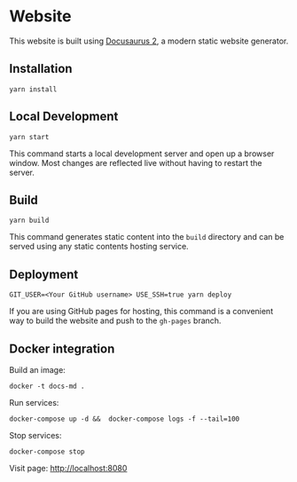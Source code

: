 # Website

This website is built using [Docusaurus 2](https://v2.docusaurus.io/), a modern static website generator.

## Installation

```console
yarn install
```

## Local Development

```console
yarn start
```

This command starts a local development server and open up a browser window. Most changes are reflected live without having to restart the server.

## Build

```console
yarn build
```

This command generates static content into the `build` directory and can be served using any static contents hosting service.

## Deployment

```console
GIT_USER=<Your GitHub username> USE_SSH=true yarn deploy
```

If you are using GitHub pages for hosting, this command is a convenient way to build the website and push to the `gh-pages` branch.

## Docker integration

Build an image:

```console
docker -t docs-md .
```

Run services:

```console
docker-compose up -d &&  docker-compose logs -f --tail=100
```

Stop services:

```console
docker-compose stop
```

Visit page: [http://localhost:8080](http://localhost:8080)

